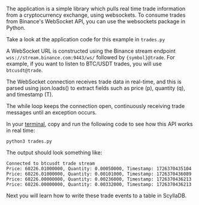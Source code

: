 The application is a simple library which pulls real time trade information from a cryptocurrency exchange, using websockets. To consume trades from Binance's WebSocket API, you can use the websockets package in Python.

Take a look at the application code for this example in `trades.py`

A WebSocket URL is constructed using the Binance stream endpoint `wss://stream.binance.com:9443/ws/` followed by `{symbol}@trade`. For example, if you want to listen to BTC/USDT trades, you will use `btcusdt@trade`.

The WebSocket connection receives trade data in real-time, and this is parsed using json.loads() to extract fields such as price (p), quantity (q), and timestamp (T).

The while loop keeps the connection open, continuously receiving trade messages until an exception occurs.

In your [terminal](tab-1), copy and run the following code to see how this API works in real time:

```run
python3 trades.py
```

The output should look something like:

```
Connected to btcusdt trade stream
Price: 60226.01000000, Quantity: 0.00050000, Timestamp: 1726370435104
Price: 60226.01000000, Quantity: 0.00101000, Timestamp: 1726370436089
Price: 60226.00000000, Quantity: 0.00236000, Timestamp: 1726370436213
Price: 60226.00000000, Quantity: 0.00332000, Timestamp: 1726370436213
```

Next you will learn how to write these trade events to a table in ScyllaDB.
